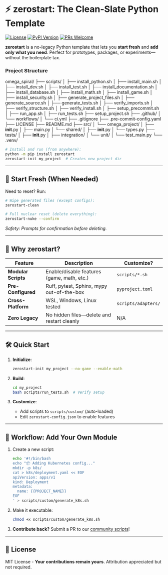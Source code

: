 # ⚡ zerostart: The Clean-Slate Python Template

[![License](https://img.shields.io/badge/License-MIT-blue.svg)](LICENSE)
[![PyPI Version](https://img.shields.io/pypi/v/zerostart)](https://pypi.org/project/zerostart/)
[![PRs Welcome](https://img.shields.io/badge/PRs-welcome-brightgreen.svg)](https://github.com/your-repo/zerostart/blob/main/CONTRIBUTING.md)

**zerostart** is a no-legacy Python template that lets you **start fresh** and **add only what you need**.
Perfect for prototypes, packages, or experiments—without the boilerplate tax.

### Project Structure

omega_spiral/
├── scripts/
│   ├── install_python.sh
│   ├── install_main.sh
│   ├── install_dev.sh
│   ├── install_test.sh
│   ├── install_documentation.sh
│   ├── install_database.sh
│   ├── install_math.sh
│   ├── install_game.sh
│   ├── install_security.sh
│   ├── generate_project_files.sh
│   ├── generate_source.sh
│   ├── generate_tests.sh
│   ├── verify_imports.sh
│   ├── verify_structure.sh
│   ├── verify_install.sh
│   ├── setup_precommit.sh
│   ├── run_app.sh
│   ├── run_tests.sh
├── setup_project.sh
├── .github/
│   └── workflows/
│       └── ci.yml
├── .gitignore
├── .pre-commit-config.yaml
├── LICENSE
├── README.md
├── src/
│   └── omega_project/
│       ├── **init**.py
│       ├── main.py
│       └── shared/
│           ├── **init**.py
│           └── types.py
├── tests/
│   ├── **init**.py
│   ├── integration/
│   └── unit/
│       └── test_main.py
└── .venv/

```bash
# Install and run (from anywhere):
python -m pip install zerostart
zerostart-init my_project  # Creates new project dir
```

---

## 🧹 Start Fresh (When Needed)

Need to reset? Run:

```bash
# Wipe generated files (except configs):
zerostart-clean

# Full nuclear reset (delete everything):
zerostart-nuke --confirm
```

*Safety: Prompts for confirmation before deleting.*

---

## 🌟 Why zerostart?

| Feature          | Description                                  | Customize?          |
|------------------|----------------------------------------------|---------------------|
| **Modular Scripts** | Enable/disable features (game, math, etc.)  | `scripts/*.sh`      |
| **Pre-Configured**  | Ruff, pytest, Sphinx, mypy out-of-the-box   | `pyproject.toml`    |
| **Cross-Platform**  | WSL, Windows, Linux tested                  | `scripts/adapters/` |
| **Zero Legacy**     | No hidden files—delete and restart cleanly  | N/A                 |

---

## 🛠️ Quick Start

1. **Initialize**:

   ```bash
   zerostart-init my_project --no-game --enable-math
   ```

2. **Build**:

   ```bash
   cd my_project
   bash scripts/run_tests.sh  # Verify setup
   ```

3. **Customize**:
   - Add scripts to `scripts/custom/` (auto-loaded)
   - Edit `zerostart-config.json` to enable features

---

## 🔄 Workflow: Add Your Own Module

1. Create a new script:

   ```bash
   echo '#!/bin/bash
   echo "📦 Adding Kubernetes config..."
   mkdir -p k8s/
   cat > k8s/deployment.yaml << EOF
   apiVersion: apps/v1
   kind: Deployment
   metadata:
     name: {{PROJECT_NAME}}
   EOF
   ' > scripts/custom/generate_k8s.sh
   ```

2. Make it executable:

   ```bash
   chmod +x scripts/custom/generate_k8s.sh
   ```

3. **Contribute back?**
   Submit a PR to our [community scripts](https://github.com/your-repo/zerostart/tree/main/scripts/_shared)!

---

## 📜 License

MIT License - **Your contributions remain yours**.
Attribution appreciated but not required.

```
